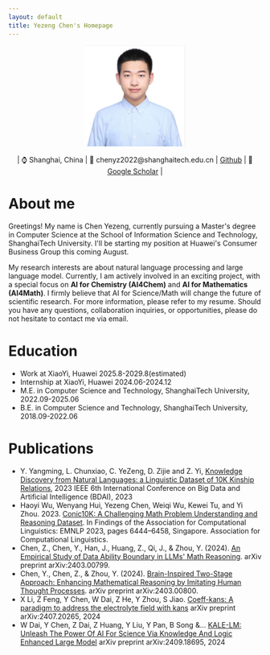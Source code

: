 ```yaml
---
layout: default
title: Yezeng Chen's Homepage
---
```


<p align="center">
  <img src="./image/cyzhh.jpg" width="200" />
</p>

<p align="center">
  | ⌚ Shanghai, China | 📧 chenyz2022@shanghaitech.edu.cn | <a href="https://github.com/cyzhh">Github</a> | 📃 <a href="https://scholar.google.com/citations?user=lTzirtEAAAAJ&hl=en">Google Scholar</a> |
</p>
  
# **About me**

Greetings! My name is Chen Yezeng, currently pursuing a Master's degree in Computer Science at the School of Information Science and Technology, ShanghaiTech University. I'll be starting my position at Huawei's Consumer Business Group this coming August.

My research interests are about natural language processing and large language model. Currently, I am actively involved in an exciting project, with a special focus on **AI for Chemistry (AI4Chem)** and **AI for Mathematics (AI4Math)**. I firmly believe that AI for Science/Math will change the future of scientific research. For more information, please refer to my resume. Should you have any questions, collaboration inquiries, or opportunities, please do not hesitate to contact me via email.

# **Education** 

 - Work at XiaoYi, Huawei 2025.8-2029.8(estimated)
 - Internship at XiaoYi, Huawei 2024.06-2024.12
 - M.E. in Computer Science and Technology, ShanghaiTech University, 2022.09-2025.06
 - B.E. in Computer Science and Technology, ShanghaiTech University, 2018.09-2022.06

# **Publications**

 - Y. Yangming, L. Chunxiao, C. YeZeng, D. Zijie and Z. Yi, [Knowledge Discovery from Natural Languages: a Linguistic Dataset of 10K Kinship Relations](https://ieeexplore.ieee.org/stamp/stamp.jsp?tp=&arnumber=10257043), 2023 IEEE 6th International Conference on Big Data and Artificial Intelligence (BDAI),  2023
 - Haoyi Wu, Wenyang Hui, Yezeng Chen, Weiqi Wu, Kewei Tu, and Yi Zhou. 2023. [Conic10K: A Challenging Math Problem Understanding and Reasoning Dataset](https://arxiv.org/pdf/2311.05113.pdf). In Findings of the Association for Computational Linguistics: EMNLP 2023, pages 6444–6458, Singapore. Association for Computational Linguistics.
 - Chen, Z., Chen, Y., Han, J., Huang, Z., Qi, J., & Zhou, Y. (2024). [An Empirical Study of Data Ability Boundary in LLMs' Math Reasoning](https://arxiv.org/pdf/2403.00799.pdf). arXiv preprint arXiv:2403.00799.
 - Chen, Y., Chen, Z., & Zhou, Y. (2024). [Brain-Inspired Two-Stage Approach: Enhancing Mathematical Reasoning by Imitating Human Thought Processes](https://arxiv.org/pdf/2403.00800.pdf). arXiv preprint arXiv:2403.00800.
 - X Li, Z Feng, Y Chen, W Dai, Z He, Y Zhou, S Jiao. [Coeff-kans: A paradigm to address the electrolyte field with kans](https://arxiv.org/pdf/2407.20265) arXiv preprint arXiv:2407.20265, 2024
 - W Dai, Y Chen, Z Dai, Z Huang, Y Liu, Y Pan, B Song &... [KALE-LM: Unleash The Power Of AI For Science Via Knowledge And Logic Enhanced Large Model](https://arxiv.org/abs/2409.18695) arXiv preprint arXiv:2409.18695, 2024
